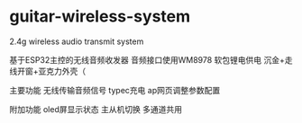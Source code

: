 # guitar-wireless-system
2.4g wireless audio transmit system

基于ESP32主控的无线音频收发器
音频接口使用WM8978
软包锂电供电
沉金+走线开窗+亚克力外壳（

主要功能
无线传输音频信号
typec充电
ap网页调整参数配置

附加功能
oled屏显示状态
主从机切换
多通道共用
